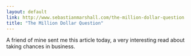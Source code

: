 ```yaml
---
layout: default
link: http://www.sebastianmarshall.com/the-million-dollar-question
title: "The Million Dollar Question"
---
```


A friend of mine sent me this article today, a very interesting read about 
taking chances in business.
